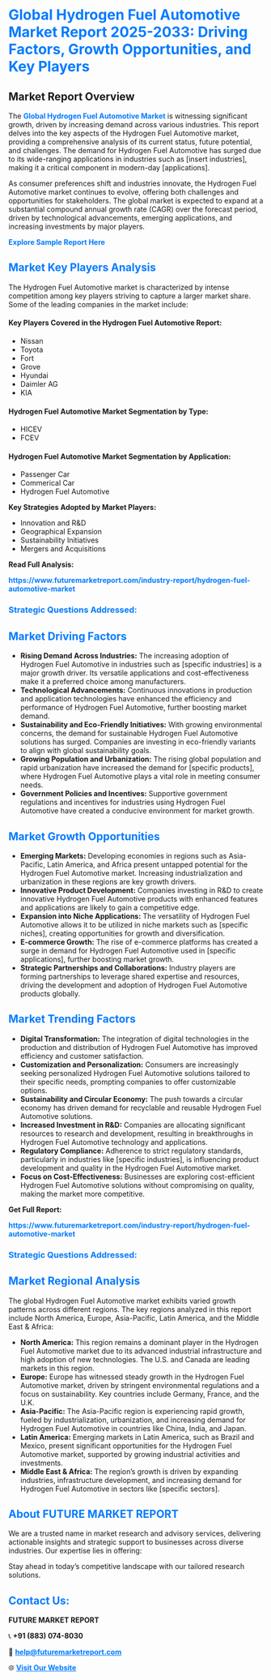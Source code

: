 <h1 style="color: #007BFF;">Global Hydrogen Fuel Automotive Market Report 2025-2033: Driving Factors, Growth Opportunities, and Key Players</h1>

<section id="overview">
<h2>Market Report Overview</h2>
<p>The <a href="https://www.futuremarketreport.com/industry-report/hydrogen-fuel-automotive-market" style="color: #007BFF; text-decoration: none;"><strong>Global Hydrogen Fuel Automotive Market</strong></a> is witnessing significant growth, driven by increasing demand across various industries. This report delves into the key aspects of the Hydrogen Fuel Automotive market, providing a comprehensive analysis of its current status, future potential, and challenges. The demand for Hydrogen Fuel Automotive has surged due to its wide-ranging applications in industries such as [insert industries], making it a critical component in modern-day [applications].</p>
<p>As consumer preferences shift and industries innovate, the Hydrogen Fuel Automotive market continues to evolve, offering both challenges and opportunities for stakeholders. The global market is expected to expand at a substantial compound annual growth rate (CAGR) over the forecast period, driven by technological advancements, emerging applications, and increasing investments by major players.</p>
</section>

<section id="overview">
<p><a href="https://www.futuremarketreport.com/request-sample/reportId=126343" style="color: #007BFF; text-decoration: none;"><strong>Explore Sample Report Here</strong></a></p>
</section>

<section id="key-players">
<h2 style="color: #007BFF;">Market Key Players Analysis</h2>
<p>The Hydrogen Fuel Automotive market is characterized by intense competition among key players striving to capture a larger market share. Some of the leading companies in the market include:</p>
<h4>Key Players Covered in the Hydrogen Fuel Automotive Report:</h4>
<ul><li>Nissan</li><li>Toyota</li><li>Fort</li><li>Grove</li><li>Hyundai</li><li>Daimler AG</li><li>KIA</li></ul>
<h4>Hydrogen Fuel Automotive Market Segmentation by Type:</h4>
<ul><li>HICEV</li><li>FCEV</li></ul>

<h4>Hydrogen Fuel Automotive Market Segmentation by Application:</h4>
<ul><li>Passenger Car</li><li>Commerical Car</li><li>Hydrogen Fuel Automotive</li></ul>
<p><strong>Key Strategies Adopted by Market Players:</strong></p>
<ul>
<li>Innovation and R&D</li>
<li>Geographical Expansion</li>
<li>Sustainability Initiatives</li>
<li>Mergers and Acquisitions</li>
</ul>
</section>

<section>
<p><strong>Read Full Analysis: </strong></p><a href="https://www.futuremarketreport.com/industry-report/hydrogen-fuel-automotive-market" style="color: #007BFF; text-decoration: none;"><strong>https://www.futuremarketreport.com/industry-report/hydrogen-fuel-automotive-market</strong></a>
<h3 style="color: #007BFF;">Strategic Questions Addressed:</h3>
</section>

<section id="driving-factors">
<h2 style="color: #007BFF;">Market Driving Factors</h2>
<ul>
<li><strong>Rising Demand Across Industries:</strong> The increasing adoption of Hydrogen Fuel Automotive in industries such as [specific industries] is a major growth driver. Its versatile applications and cost-effectiveness make it a preferred choice among manufacturers.</li>
<li><strong>Technological Advancements:</strong> Continuous innovations in production and application technologies have enhanced the efficiency and performance of Hydrogen Fuel Automotive, further boosting market demand.</li>
<li><strong>Sustainability and Eco-Friendly Initiatives:</strong> With growing environmental concerns, the demand for sustainable Hydrogen Fuel Automotive solutions has surged. Companies are investing in eco-friendly variants to align with global sustainability goals.</li>
<li><strong>Growing Population and Urbanization:</strong> The rising global population and rapid urbanization have increased the demand for [specific products], where Hydrogen Fuel Automotive plays a vital role in meeting consumer needs.</li>
<li><strong>Government Policies and Incentives:</strong> Supportive government regulations and incentives for industries using Hydrogen Fuel Automotive have created a conducive environment for market growth.</li>
</ul>
</section>

<section id="growth-opportunities">
<h2 style="color: #007BFF;">Market Growth Opportunities</h2>
<ul>
<li><strong>Emerging Markets:</strong> Developing economies in regions such as Asia-Pacific, Latin America, and Africa present untapped potential for the Hydrogen Fuel Automotive market. Increasing industrialization and urbanization in these regions are key growth drivers.</li>
<li><strong>Innovative Product Development:</strong> Companies investing in R&D to create innovative Hydrogen Fuel Automotive products with enhanced features and applications are likely to gain a competitive edge.</li>
<li><strong>Expansion into Niche Applications:</strong> The versatility of Hydrogen Fuel Automotive allows it to be utilized in niche markets such as [specific niches], creating opportunities for growth and diversification.</li>
<li><strong>E-commerce Growth:</strong> The rise of e-commerce platforms has created a surge in demand for Hydrogen Fuel Automotive used in [specific applications], further boosting market growth.</li>
<li><strong>Strategic Partnerships and Collaborations:</strong> Industry players are forming partnerships to leverage shared expertise and resources, driving the development and adoption of Hydrogen Fuel Automotive products globally.</li>
</ul>
</section>

<section id="trending-factors">
<h2 style="color: #007BFF;">Market Trending Factors</h2>
<ul>
<li><strong>Digital Transformation:</strong> The integration of digital technologies in the production and distribution of Hydrogen Fuel Automotive has improved efficiency and customer satisfaction.</li>
<li><strong>Customization and Personalization:</strong> Consumers are increasingly seeking personalized Hydrogen Fuel Automotive solutions tailored to their specific needs, prompting companies to offer customizable options.</li>
<li><strong>Sustainability and Circular Economy:</strong> The push towards a circular economy has driven demand for recyclable and reusable Hydrogen Fuel Automotive solutions.</li>
<li><strong>Increased Investment in R&D:</strong> Companies are allocating significant resources to research and development, resulting in breakthroughs in Hydrogen Fuel Automotive technology and applications.</li>
<li><strong>Regulatory Compliance:</strong> Adherence to strict regulatory standards, particularly in industries like [specific industries], is influencing product development and quality in the Hydrogen Fuel Automotive market.</li>
<li><strong>Focus on Cost-Effectiveness:</strong> Businesses are exploring cost-efficient Hydrogen Fuel Automotive solutions without compromising on quality, making the market more competitive.</li>
</ul>
</section>

<section>
<p><strong>Get Full Report: </strong></p><a href="https://www.futuremarketreport.com/industry-report/hydrogen-fuel-automotive-market" style="color: #007BFF; text-decoration: none;"><strong>https://www.futuremarketreport.com/industry-report/hydrogen-fuel-automotive-market</strong></a>
<h3 style="color: #007BFF;">Strategic Questions Addressed:</h3>
</section>


<section id="regional-analysis">
<h2 style="color: #007BFF;">Market Regional Analysis</h2>
<p>The global Hydrogen Fuel Automotive market exhibits varied growth patterns across different regions. The key regions analyzed in this report include North America, Europe, Asia-Pacific, Latin America, and the Middle East & Africa:</p>
<ul>
<li><strong>North America:</strong> This region remains a dominant player in the Hydrogen Fuel Automotive market due to its advanced industrial infrastructure and high adoption of new technologies. The U.S. and Canada are leading markets in this region.</li>
<li><strong>Europe:</strong> Europe has witnessed steady growth in the Hydrogen Fuel Automotive market, driven by stringent environmental regulations and a focus on sustainability. Key countries include Germany, France, and the U.K.</li>
<li><strong>Asia-Pacific:</strong> The Asia-Pacific region is experiencing rapid growth, fueled by industrialization, urbanization, and increasing demand for Hydrogen Fuel Automotive in countries like China, India, and Japan.</li>
<li><strong>Latin America:</strong> Emerging markets in Latin America, such as Brazil and Mexico, present significant opportunities for the Hydrogen Fuel Automotive market, supported by growing industrial activities and investments.</li>
<li><strong>Middle East & Africa:</strong> The region’s growth is driven by expanding industries, infrastructure development, and increasing demand for Hydrogen Fuel Automotive in sectors like [specific sectors].</li>
</ul>
</section>

<footer>
<h2 style="color: #007BFF;">About FUTURE MARKET REPORT</h2>
<p>We are a trusted name in market research and advisory services, delivering actionable insights and strategic support to businesses across diverse industries. Our expertise lies in offering:</p>

<p>Stay ahead in today’s competitive landscape with our tailored research solutions.</p>

<h2 style="color: #007BFF;">Contact Us:</h2>
<p><strong>FUTURE MARKET REPORT</strong></p>
<p>📞 <strong>+91 (883) 074-8030</strong></p>
<p>📧 <strong><a href="mailto:help@futuremarketreport.com" style="color: #007BFF;">help@futuremarketreport.com</a></strong></p>
<p>🌐 <strong><a href="https://www.futuremarketreport.com/" style="color: #007BFF;">Visit Our Website</a></strong></p>
</footer>